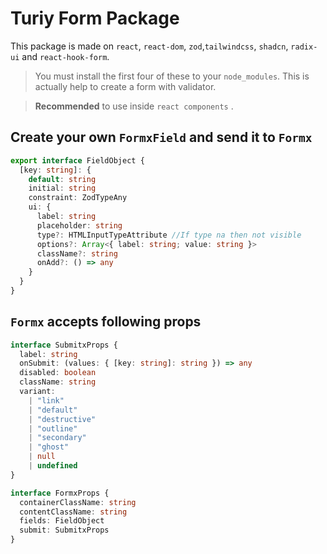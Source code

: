 # Turiy Form Package

This package is made on `react`, `react-dom`, `zod`,`tailwindcss`, `shadcn`, `radix-ui` and `react-hook-form`.

> You must install the first four of these to your `node_modules`.
> This is actually help to create a form with validator.

> **Recommended** to use inside `react components` .

## Create your own `FormxField` and send it to `Formx`

```typescript
export interface FieldObject {
  [key: string]: {
    default: string
    initial: string
    constraint: ZodTypeAny
    ui: {
      label: string
      placeholder: string
      type?: HTMLInputTypeAttribute //If type na then not visible
      options?: Array<{ label: string; value: string }>
      className?: string
      onAdd?: () => any
    }
  }
}
```

## `Formx` accepts following props

```typescript
interface SubmitxProps {
  label: string
  onSubmit: (values: { [key: string]: string }) => any
  disabled: boolean
  className: string
  variant:
    | "link"
    | "default"
    | "destructive"
    | "outline"
    | "secondary"
    | "ghost"
    | null
    | undefined
}

interface FormxProps {
  containerClassName: string
  contentClassName: string
  fields: FieldObject
  submit: SubmitxProps
}
```
